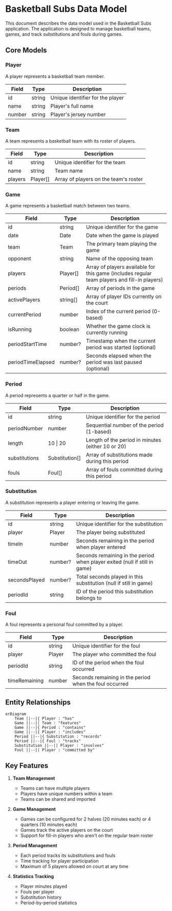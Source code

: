 # Basketball Subs Data Model

This document describes the data model used in the Basketball Subs application. The application is designed to manage basketball teams, games, and track substitutions and fouls during games.

## Core Models

### Player
A player represents a basketball team member.

| Field  | Type   | Description |
|--------|--------|-------------|
| id     | string | Unique identifier for the player |
| name   | string | Player's full name |
| number | string | Player's jersey number |

### Team
A team represents a basketball team with its roster of players.

| Field   | Type     | Description |
|---------|----------|-------------|
| id      | string   | Unique identifier for the team |
| name    | string   | Team name |
| players | Player[] | Array of players on the team's roster |

### Game
A game represents a basketball match between two teams.

| Field           | Type     | Description |
|-----------------|----------|-------------|
| id             | string   | Unique identifier for the game |
| date           | Date     | Date when the game is played |
| team           | Team     | The primary team playing the game |
| opponent       | string   | Name of the opposing team |
| players        | Player[] | Array of players available for this game (includes regular team players and fill-in players) |
| periods        | Period[] | Array of periods in the game |
| activePlayers  | string[] | Array of player IDs currently on the court |
| currentPeriod  | number   | Index of the current period (0-based) |
| isRunning      | boolean  | Whether the game clock is currently running |
| periodStartTime | number? | Timestamp when the current period was started (optional) |
| periodTimeElapsed | number? | Seconds elapsed when the period was last paused (optional) |

### Period
A period represents a quarter or half in the game.

| Field         | Type           | Description |
|---------------|----------------|-------------|
| id            | string        | Unique identifier for the period |
| periodNumber  | number        | Sequential number of the period (1-based) |
| length        | 10 \| 20     | Length of the period in minutes (either 10 or 20) |
| substitutions | Substitution[] | Array of substitutions made during this period |
| fouls         | Foul[]       | Array of fouls committed during this period |

### Substitution
A substitution represents a player entering or leaving the game.

| Field         | Type    | Description |
|---------------|---------|-------------|
| id            | string  | Unique identifier for the substitution |
| player        | Player  | The player being substituted |
| timeIn        | number  | Seconds remaining in the period when player entered |
| timeOut       | number? | Seconds remaining in the period when player exited (null if still in game) |
| secondsPlayed | number? | Total seconds played in this substitution (null if still in game) |
| periodId      | string  | ID of the period this substitution belongs to |

### Foul
A foul represents a personal foul committed by a player.

| Field         | Type   | Description |
|---------------|--------|-------------|
| id            | string | Unique identifier for the foul |
| player        | Player | The player who committed the foul |
| periodId      | string | ID of the period when the foul occurred |
| timeRemaining | number | Seconds remaining in the period when the foul occurred |

## Entity Relationships

```mermaid
erDiagram
    Team ||--|{ Player : "has"
    Game ||--|| Team : "features"
    Game ||--|{ Period : "contains"
    Game ||--|{ Player : "includes"
    Period ||--|{ Substitution : "records"
    Period ||--|{ Foul : "tracks"
    Substitution ||--|| Player : "involves"
    Foul ||--|| Player : "committed by"
```

## Key Features

1. **Team Management**
   - Teams can have multiple players
   - Players have unique numbers within a team
   - Teams can be shared and imported

2. **Game Management**
   - Games can be configured for 2 halves (20 minutes each) or 4 quarters (10 minutes each)
   - Games track the active players on the court
   - Support for fill-in players who aren't on the regular team roster

3. **Period Management**
   - Each period tracks its substitutions and fouls
   - Time tracking for player participation
   - Maximum of 5 players allowed on court at any time

4. **Statistics Tracking**
   - Player minutes played
   - Fouls per player
   - Substitution history
   - Period-by-period statistics
